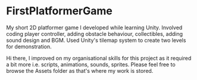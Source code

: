 # FirstPlatformerGame
My short 2D platformer game I developed while learning Unity. Involved coding player controller, adding obstacle behaviour, collectibles, adding sound design and BGM. Used Unity's tilemap system to create two levels for demonstration.

Hi there,
I improved on my organisational skills for this project as it required a bit more i.e. scripts, animations, sounds, sprites. Please feel free to browse the Assets folder as that's where my work is stored.
